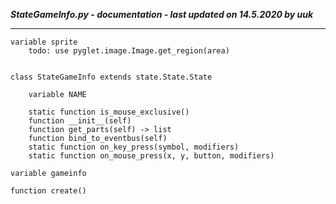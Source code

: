 ***StateGameInfo.py - documentation - last updated on 14.5.2020 by uuk***
___

    variable sprite
        todo: use pyglet.image.Image.get_region(area)


    class StateGameInfo extends state.State.State

        variable NAME

        static function is_mouse_exclusive()
        function __init__(self)
        function get_parts(self) -> list
        function bind_to_eventbus(self)
        static function on_key_press(symbol, modifiers)
        static function on_mouse_press(x, y, button, modifiers)

    variable gameinfo

    function create()